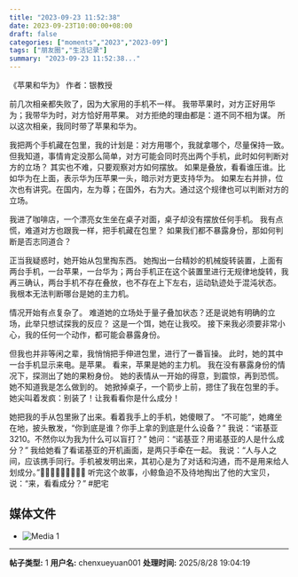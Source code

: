 ```yaml
---
title: "2023-09-23 11:52:38"
date: 2023-09-23T10:00:00+08:00
draft: false
categories: ["moments","2023","2023-09"]
tags: ["朋友圈","生活记录"]
summary: "2023-09-23 11:52:38..."
---
```


《苹果和华为》
作者：银教授

前几次相亲都失败了，因为大家用的手机不一样。
我带苹果时，对方正好用华为；我带华为时，对方恰好用苹果。
对方拒绝的理由都是：道不同不相为谋。
所以这次相亲，我同时带了苹果和华为。

我把两个手机藏在包里，我的计划是：对方用哪个，我就拿哪个，尽量保持一致。
但我知道，事情肯定没那么简单，对方可能会同时亮出两个手机，此时如何判断对方的立场？
其实也不难，只要观察对方如何摆放。
如果是叠放，看看谁压谁。比如华为在上面，表示华为压苹果一头，暗示对方更支持华为。
如果左右并排，位次也有讲究。在国内，左为尊；在国外，右为大。通过这个规律也可以判断对方的立场。

我进了咖啡店，一个漂亮女生坐在桌子对面，桌子却没有摆放任何手机。
我有点慌，难道对方也跟我一样，把手机藏在包里？
如果我们都不暴露身份，那如何判断是否志同道合？

正当我疑惑时，她开始从包里掏东西。
她掏出一台精妙的机械旋转装置，上面有两台手机，一台苹果，一台华为；两台手机正在这个装置里进行无规律地旋转，我再三确认，两台手机不存在叠放，也不存在上下左右，运动轨迹处于混沌状态。
我根本无法判断哪台是她的主力机。

情况开始有点复杂了。
难道她的立场处于量子叠加状态？还是说她有明确的立场，此举只想试探我的反应？
这是一个饵，她在让我咬。
接下来我必须要非常小心，我的任何一个动作，都可能会暴露身份。

但我也并非等闲之辈，我悄悄把手伸进包里，进行了一番盲操。
此时，她的其中一台手机显示来电。是苹果。
看来，苹果是她的主力机。
我在没有暴露身份的情况下，探测出了她的果粉身份。
她的表情从一开始的得意，到震惊，再到恐慌。
她不知道我是怎么做到的。
她掀掉桌子，一个箭步上前，摁住了我在包里的手。
她尖叫着发疯：别装了！让我看看你是什么成分！

她把我的手从包里揪了出来。看着我手上的手机，她傻眼了。
“不可能”，她瘫坐在地，披头散发，“你到底是谁？你手上拿的到底是什么设备？”
我说：“诺基亚3210。不然你以为我为什么可以盲打？”
她问：“诺基亚？用诺基亚的人是什么成分？”
我给她看了看诺基亚的开机画面，是两只手牵在一起。
我说：“人与人之间，应该携手同行。手机被发明出来，其初心是为了对话和沟通，而不是用来给人划成分。”
​
​📱🔛📱🔛📱🔛📱🔛📱
​
​听完这个故事，小鲸鱼迫不及待地掏出了他的大宝贝，说：“来，看看成分？”
​
​#肥宅

## 媒体文件

- ![Media 1](/Moments/photos/2023-09-23/202309231152380.jpg)

---

**帖子类型:** 1
**用户名:** chenxueyuan001
**处理时间:** 2025/8/28 19:04:19